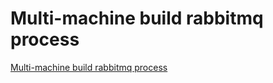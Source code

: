 # Multi-machine build rabbitmq process
[Multi-machine build rabbitmq process](https://aiwithcloud.com/2022/09/15/multi_machine_build_rabbitmq_process/)